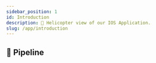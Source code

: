 ```yaml
---
sidebar_position: 1
id: Introduction
description: 🚁 Helicopter view of our IOS Application.
slug: /app/introduction
---
```


## 📝 Pipeline
